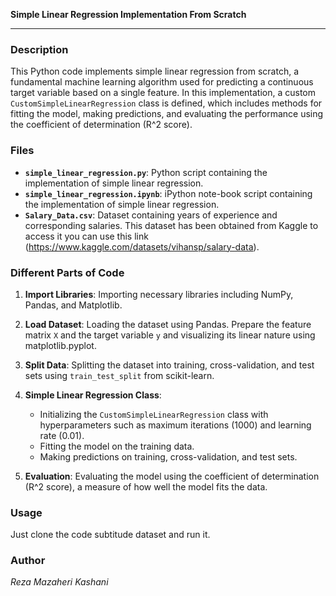 **Simple Linear Regression Implementation From Scratch**

---

### Description

This Python code implements simple linear regression from scratch, a fundamental machine learning algorithm used for predicting a continuous target variable based on a single feature. In this implementation, a custom `CustomSimpleLinearRegression` class is defined, which includes methods for fitting the model, making predictions, and evaluating the performance using the coefficient of determination (R^2 score).

### Files

- **`simple_linear_regression.py`**: Python script containing the implementation of simple linear regression.
- **`simple_linear_regression.ipynb`**: iPython note-book script containing the implementation of simple linear regression.
- **`Salary_Data.csv`**: Dataset containing years of experience and corresponding salaries. This dataset has been obtained from Kaggle to access it you can use this link (https://www.kaggle.com/datasets/vihansp/salary-data).

### Different Parts of Code

1. **Import Libraries**: Importing necessary libraries including NumPy, Pandas, and Matplotlib.

2. **Load Dataset**: Loading the dataset using Pandas. Prepare the feature matrix `X` and the target variable `y` and visualizing its linear nature using matplotlib.pyplot.

3. **Split Data**: Splitting the dataset into training, cross-validation, and test sets using `train_test_split` from scikit-learn.

4. **Simple Linear Regression Class**:
    - Initializing the `CustomSimpleLinearRegression` class with hyperparameters such as maximum iterations (1000) and learning rate (0.01).
    - Fitting the model on the training data.
    - Making predictions on training, cross-validation, and test sets.

5. **Evaluation**: Evaluating the model using the coefficient of determination (R^2 score), a measure of how well the model fits the data.

### Usage

Just clone the code subtitude dataset and run it.

### Author

*Reza Mazaheri Kashani*